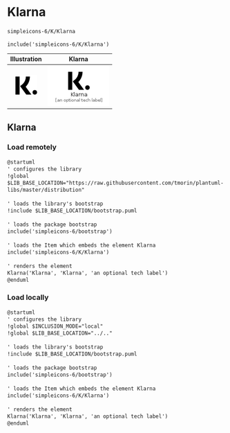 # Klarna


```text
simpleicons-6/K/Klarna
```

```text
include('simpleicons-6/K/Klarna')
```



| Illustration | Klarna |
| :---: | :---: |
| ![illustration for Illustration](../../simpleicons-6/K/Klarna.png) | ![illustration for Klarna](../../simpleicons-6/K/Klarna.Local.png) |




## Klarna

### Load remotely
```plantuml
@startuml
' configures the library
!global $LIB_BASE_LOCATION="https://raw.githubusercontent.com/tmorin/plantuml-libs/master/distribution"

' loads the library's bootstrap
!include $LIB_BASE_LOCATION/bootstrap.puml

' loads the package bootstrap
include('simpleicons-6/bootstrap')

' loads the Item which embeds the element Klarna
include('simpleicons-6/K/Klarna')

' renders the element
Klarna('Klarna', 'Klarna', 'an optional tech label')
@enduml
```

### Load locally
```plantuml
@startuml
' configures the library
!global $INCLUSION_MODE="local"
!global $LIB_BASE_LOCATION="../.."

' loads the library's bootstrap
!include $LIB_BASE_LOCATION/bootstrap.puml

' loads the package bootstrap
include('simpleicons-6/bootstrap')

' loads the Item which embeds the element Klarna
include('simpleicons-6/K/Klarna')

' renders the element
Klarna('Klarna', 'Klarna', 'an optional tech label')
@enduml
```

